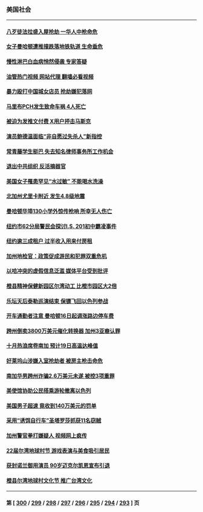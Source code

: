 ### 美国社会
---
#### [八歹徒法拉盛入屋抢劫 一华人中枪命危](../../pages/ncid1078160/n14098151.md?10192045) 
#### [女子曼哈顿遭推撞跌落地铁轨道 生命垂危](../../pages/ncid1078160/n14098412.md?10192045) 
#### [慢性淋巴白血病悄然侵袭 专家答疑](../../pages/ncid1078160/n14098322.md?10192045) 
#### [油管热门视频 网站代理 翻墙必看视频](http://138.2.39.72:81/youtube.html?epic-marker?10192045)
#### [暴力殴打中国城女店员 抢劫嫌犯落网](../../pages/ncid1078160/n14098291.md?10192045) 
#### [马里布PCH发生致命车祸 4人死亡](../../pages/ncid1078160/n14098278.md?10192045) 
#### [被迫为发推文付费 X用户抨击马斯克](../../pages/ncid1078160/n14098258.md?10192045) 
#### [演员鲍德温面临“非自愿过失杀人”新指控](../../pages/ncid1078160/n14098240.md?10192045) 
#### [常青藤学生挺巴 失去知名律师事务所工作机会](../../pages/ncid1078160/n14098159.md?10192045) 
#### [退出中共组织 反活摘器官](../../pages/ncid1078160/n14098051.md?10192045) 
#### [美国女子罹患罕见“水过敏” 不能喝水洗澡](../../pages/ncid1078160/n14097714.md?10192045) 
#### [北加州尤里卡附近  发生4.8级地震](../../pages/ncid1078160/n14097733.md?10192045) 
#### [曼哈顿华埠130小学外惊传枪响 所幸无人伤亡](../../pages/ncid1078160/n14097685.md?10192045) 
#### [纽约市62分局警民会探讨I.S. 201初中霸凌事件](../../pages/ncid1078160/n14097620.md?10192045) 
#### [纽约逾三成租户 过半收入用来付房租](../../pages/ncid1078160/n14097677.md?10192045) 
#### [加州地检官：政策促成游民和犯罪双重危机](../../pages/ncid1078160/n14097497.md?10192045) 
#### [以哈冲突的虚假信息泛滥 媒体平台受到批评](../../pages/ncid1078160/n14097471.md?10192045) 
#### [橙县精神保健新园区尔湾动工 比橙市园区大2倍](../../pages/ncid1078160/n14097456.md?10192045) 
#### [乐坛天后泰勒巡演结束 保镖飞回以色列参战](../../pages/ncid1078160/n14097381.md?10192045) 
#### [开车通勤者注意 曼哈顿16日起调涨路边停车费](../../pages/ncid1078160/n14096829.md?10192045) 
#### [跨州倒卖3800万美元催化转换器 加州3亚裔认罪](../../pages/ncid1078160/n14096764.md?10192045) 
#### [十月热浪席卷南加 预计19日高温达峰值](../../pages/ncid1078160/n14096728.md?10192045) 
#### [好莱坞山涉嫌入室抢劫者 被房主枪击命危](../../pages/ncid1078160/n14096716.md?10192045) 
#### [南加华男跨州诈骗2.6万美元未遂 被控3项重罪](../../pages/ncid1078160/n14096707.md?10192045) 
#### [美使馆协助公民搭乘游轮撤离以色列](../../pages/ncid1078160/n14096558.md?10192045) 
#### [美国男子超速 竟收到140万美元的罚单](../../pages/ncid1078160/n14096580.md?10192045) 
#### [采用“诱饵自行车”圣塔罗莎抓获11名窃贼](../../pages/ncid1078160/n14096423.md?10192045) 
#### [加州警官拳打嫌疑人 视频网上疯传](../../pages/ncid1078160/n14096324.md?10192045) 
#### [22届尔湾地球村节 游戏表演与美食吸引居民](../../pages/ncid1078160/n14096057.md?10192045) 
#### [获封诺兰御用演员 90岁迈克尔凯恩宣布引退](../../pages/ncid1078160/n14095892.md?10192045) 
#### [橙县尔湾地球村文化节 推广台湾文化](../../pages/ncid1078160/n14095896.md?10192045) 

---
#### 第 [ [300](./300.md?10192045) / [299](./299.md?10192045) / [298](./298.md?10192045) / [297](./297.md?10192045) / [296](./296.md?10192045) / [295](./295.md?10192045) / [294](./294.md?10192045) / [293](./293.md?10192045) ] 页
